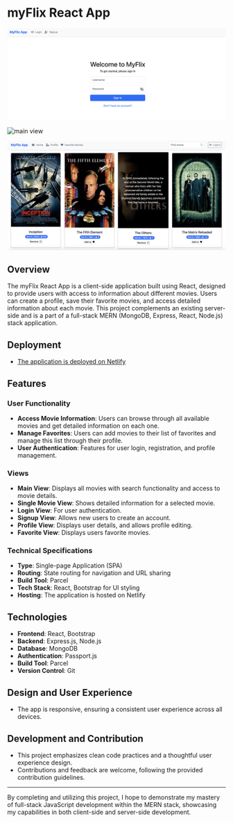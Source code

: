 # myFlix React App

![login View](https://raw.githubusercontent.com/bobs83/myflix-client/main/readme-pics/Myflix-client-login.png)

![main view](https://raw.githubusercontent.com/bobs83/myflix-client/main/readme-pics/Myflix-app-full-view.png)

![movies view](https://raw.githubusercontent.com/bobs83/myflix-client/main/readme-pics/Myflix-app-full-view-movies.png)
## Overview

The myFlix React App is a client-side application built using React, designed to provide users with access to information about different movies. Users can create a profile, save their favorite movies, and access detailed information about each movie. This project complements an existing server-side and is a part of a full-stack MERN (MongoDB, Express, React, Node.js) stack application.

## Deployment

- [The application is deployed on Netlify](https://spiffy-starship-cff8a2.netlify.app/)
  
## Features

### User Functionality

- **Access Movie Information**: Users can browse through all available movies and get detailed information on each one.
- **Manage Favorites**: Users can add movies to their list of favorites and manage this list through their profile.
- **User Authentication**: Features for user login, registration, and profile management.

### Views

- **Main View**: Displays all movies with search functionality and access to movie details.
- **Single Movie View**: Shows detailed information for a selected movie.
- **Login View**: For user authentication.
- **Signup View**: Allows new users to create an account.
- **Profile View**: Displays user details, and allows profile editing.
- **Favorite View**: Displays users favorite movies.

### Technical Specifications

- **Type**: Single-page Application (SPA)
- **Routing**: State routing for navigation and URL sharing
- **Build Tool**: Parcel
- **Tech Stack**: React, Bootstrap for UI styling
- **Hosting**: The application is hosted on Netlify

## Technologies

- **Frontend**: React, Bootstrap
- **Backend**: Express.js, Node.js
- **Database**: MongoDB
- **Authentication**: Passport.js
- **Build Tool**: Parcel
- **Version Control**: Git

## Design and User Experience

- The app is responsive, ensuring a consistent user experience across all devices.
  
## Development and Contribution

- This project emphasizes clean code practices and a thoughtful user experience design.
- Contributions and feedback are welcome, following the provided contribution guidelines.

---

By completing and utilizing this project, I hope to demonstrate my mastery of full-stack JavaScript development within the MERN stack, showcasing my capabilities in both client-side and server-side development.
